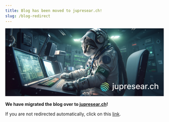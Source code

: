 ```yaml
---
title: Blog has been moved to jupresear.ch!
slug: /blog-redirect
---
```


<script>
  window.location.href = "https://www.jupresear.ch/c/archived-blogposts";
</script>

![redirect-image](../../static/img/jupresearch-banner.png)

**We have migrated the blog over to [jupresear.ch](https://www.jupresear.ch/)!**

If you are not redirected automatically, click on this [link](https://www.jupresear.ch/c/archived-blogposts).
